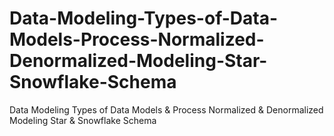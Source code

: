 # Data-Modeling-Types-of-Data-Models-Process-Normalized-Denormalized-Modeling-Star-Snowflake-Schema
Data Modeling Types of Data Models &amp; Process Normalized &amp; Denormalized Modeling Star &amp; Snowflake Schema
